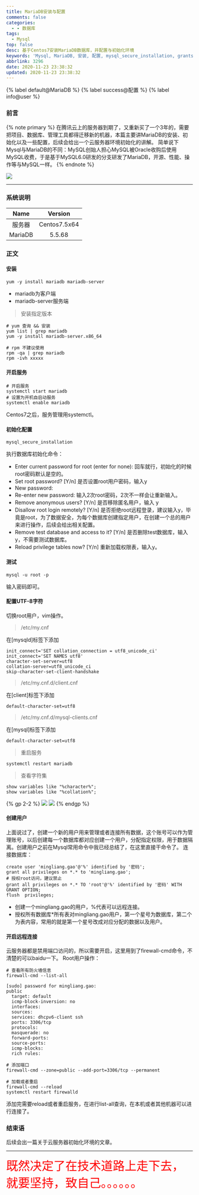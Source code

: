 ```yaml
---
title: MariaDB安装与配置
comments: false
categories:
  - - 数据库
tags:
  - Mysql
top: false
desc: 基于Centos7安装MariaDB数据库，并配置与初始化环境
keywords: 'Mysql, MariaDB, 安装, 配置, mysql_secure_installation, grants'
abbrlink: 3296
date: 2020-11-23 23:38:32
updated: 2020-11-23 23:38:32
---
```


{% label default@MariaDB %} {% label success@配置 %} {% label info@user %}

### 前言
{% note primary %}
在腾讯云上的服务器到期了，又重新买了一个3年的，需要把项目、数据库、管理工具都得迁移新的机器，本篇主要讲MariaDB的安装、初始化以及一些配置，后续会给出一个云服务器环境初始化的讲解。
简单说下Mysql与MariaDB的不同：MySQL创始人担心MySQL被Oracle收购后使用MySQL收费，于是基于MySQL6.0研发的分支研发了MariaDB，开源、性能、操作等与MySQL一样。
{% endnote %}

![](/images/article_mariadb1.jpg)

<!--more-->
<hr />

### 系统说明

|  Name   |   Version    |
|:-------:|:------------:|
| 服务器  | Centos7.5x64 |
| MariaDB |    5.5.68    |

### 正文

#### 安装
```
yum -y install mariadb mariadb-server
```
* mariadb为客户端
* mariadb-server服务端

> 安装指定版本

```
# yum 查询 && 安装
yum list | grep mariadb
yum -y install mariadb-server.x86_64

# rpm 不建议使用
rpm -qa | grep mariadb
rpm -ivh xxxxx
```
#### 开启服务
```
# 开启服务
systemctl start mariadb
# 设置为开机自启动服务
systemctl enable mariadb
```
Centos7之后，服务管理用systemctl。

#### 初始化配置
```
mysql_secure_installation
```
执行数据库初始化命令：
- Enter current password for root (enter for none):
回车就行，初始化的时候root密码默认是空的。
- Set root password? [Y/n]
是否设置root用户密码，输入y
- New password:
- Re-enter new password:
输入2次root密码，2次不一样会让重新输入。
- Remove anonymous users? [Y/n]
是否移除匿名用户，输入 y
- Disallow root login remotely? [Y/n]
是否拒绝root远程登录，建议输入y，毕竟是root，为了数据安全，为每个数据库创建指定用户，在创建一个总的用户来进行操作，后续会给出相关配置。
- Remove test database and access to it? [Y/n]
是否删除test数据库，输入y，不需要测试数据库。
- Reload privilege tables now? [Y/n]
重新加载权限表，输入y。

#### 测试
```
mysql -u root -p
```
输入密码即可。

#### 配置UTF-8字符

切换root用户，vim操作。

> /etc/my.cnf

在[mysqld]标签下添加
```
init_connect='SET collation_connection = utf8_unicode_ci'
init_connect='SET NAMES utf8'
character-set-server=utf8
collation-server=utf8_unicode_ci
skip-character-set-client-handshake
```

> /etc/my.cnf.d/client.cnf

在[client]标签下添加
```
default-character-set=utf8
```

> /etc/my.cnf.d/mysql-clients.cnf

在[mysql]标签下添加
```
default-character-set=utf8
```

> 重启服务

```
systemctl restart mariadb
```

> 查看字符集

```
show variables like "%character%";
show variables like "%collation%";
```

{% gp 2-2 %}
![](2.png)
![](1.png)
{% endgp %}

#### 创建用户

上面说过了，创建一个新的用户用来管理或者连接所有数据，这个账号可以作为管理账号，以后创建每一个数据库都对应创建一个用户，分配指定权限，用于数据隔离。创建用户之前在Mysql常用命令中我已经总结了，在这里直接干命令了。
连接数据库：
```
create user 'mingliang.gao'@'%' identified by '密码';
grant all privileges on *.* to 'mingliang.gao';
# 授权root访问，建议禁止
grant all privileges on *.* TO 'root'@'%' identified by '密码' WITH GRANT OPTION;
flush  privileges;
```
- 创建一个mingliang.gao的用户，%代表可以远程连接。
- 授权所有数据库*所有表对mingliang.gao用户，第一个星号为数据库，第二个为表内容，常用的就是第一个星号改成对应分配的数据以及用户。

#### 开启远程连接

云服务器都是禁用端口访问的，所以需要开启，这里用到了firewall-cmd命令，不清楚的可以baidu一下。
Root用户操作：
```
# 查看所有防火墙信息
firewall-cmd --list-all
```
```
[sudo] password for mingliang.gao:
public
  target: default
  icmp-block-inversion: no
  interfaces:
  sources:
  services: dhcpv6-client ssh
  ports: 3306/tcp
  protocols:
  masquerade: no
  forward-ports:
  source-ports:
  icmp-blocks:
  rich rules:
```
```
# 添加端口
firewall-cmd --zone=public --add-port=3306/tcp --permanent

# 加载或者重启
firewall-cmd --reload
systemctl restart firewalld
```
添加完需要reload或者重启服务，在进行list-all查询，在本机或者其他机器可以进行连接了。


### 结束语

后续会出一篇关于云服务器初始化环境的文章。

<hr />

<font size=6.5 color='red'>既然决定了在技术道路上走下去，就要坚持，致自己。。。。。。</font>
